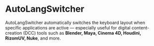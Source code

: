 # AutoLangSwitcher
AutoLangSwitcher automatically switches the keyboard layout when specific applications are active — especially useful for digital content-creation (DCC) tools such as **Blender, Maya, Cinema 4D, Houdini, RizomUV, Nuke**, and more.
